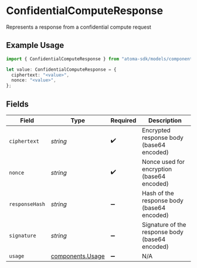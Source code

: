 # ConfidentialComputeResponse

Represents a response from a confidential compute request

## Example Usage

```typescript
import { ConfidentialComputeResponse } from "atoma-sdk/models/components";

let value: ConfidentialComputeResponse = {
  ciphertext: "<value>",
  nonce: "<value>",
};
```

## Fields

| Field                                                | Type                                                 | Required                                             | Description                                          |
| ---------------------------------------------------- | ---------------------------------------------------- | ---------------------------------------------------- | ---------------------------------------------------- |
| `ciphertext`                                         | *string*                                             | :heavy_check_mark:                                   | Encrypted response body (base64 encoded)             |
| `nonce`                                              | *string*                                             | :heavy_check_mark:                                   | Nonce used for encryption (base64 encoded)           |
| `responseHash`                                       | *string*                                             | :heavy_minus_sign:                                   | Hash of the response body (base64 encoded)           |
| `signature`                                          | *string*                                             | :heavy_minus_sign:                                   | Signature of the response body (base64 encoded)      |
| `usage`                                              | [components.Usage](../../models/components/usage.md) | :heavy_minus_sign:                                   | N/A                                                  |